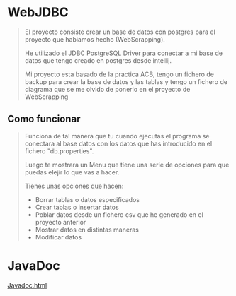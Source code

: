 # WebJDBC

> El proyecto consiste crear un base de datos con postgres para el proyecto que habiamos hecho (WebScrapping).
> 
> He utilizado el JDBC PostgreSQL Driver para conectar a mi base de datos que tengo creado en postgres desde intellij.
>
> Mi proyecto esta basado de la practica ACB, tengo un fichero de backup para crear la base de datos y las tablas y tengo un fichero de diagrama que se me olvido de ponerlo en el proyecto de WebScrapping

## Como funcionar

> Funciona de tal manera que tu cuando ejecutas el programa se conectara al base datos con los datos que has introducido en el fichero "db.properties".
> 
> Luego te mostrara un Menu que tiene una serie de opciones para que puedas elejir lo que vas a hacer.
> 
> Tienes unas opciones que hacen:
>
> - Borrar tablas o datos especificados
> - Crear tablas o insertar datos
> - Poblar datos desde un fichero csv que he generado en el proyecto anterior
> - Mostrar datos en distintas maneras
> - Modificar datos
> 
# JavaDoc
[Javadoc.html](https://xiaochaoy.github.io/WebJDBC/)
